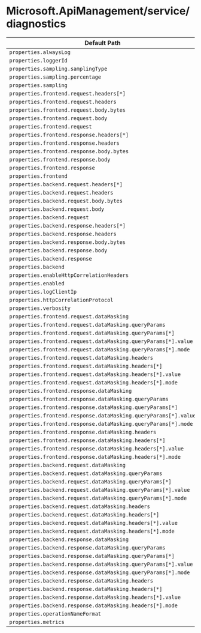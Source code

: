 # Microsoft.ApiManagement/service/diagnostics

| Default Path | Alias |
|---|---|
| `properties.alwaysLog` | `Microsoft.ApiManagement/service/diagnostics/alwaysLog` |
| `properties.loggerId` | `Microsoft.ApiManagement/service/diagnostics/loggerId` |
| `properties.sampling.samplingType` | `Microsoft.ApiManagement/service/diagnostics/sampling.samplingType` |
| `properties.sampling.percentage` | `Microsoft.ApiManagement/service/diagnostics/sampling.percentage` |
| `properties.sampling` | `Microsoft.ApiManagement/service/diagnostics/sampling` |
| `properties.frontend.request.headers[*]` | `Microsoft.ApiManagement/service/diagnostics/frontend.request.headers[*]` |
| `properties.frontend.request.headers` | `Microsoft.ApiManagement/service/diagnostics/frontend.request.headers` |
| `properties.frontend.request.body.bytes` | `Microsoft.ApiManagement/service/diagnostics/frontend.request.body.bytes` |
| `properties.frontend.request.body` | `Microsoft.ApiManagement/service/diagnostics/frontend.request.body` |
| `properties.frontend.request` | `Microsoft.ApiManagement/service/diagnostics/frontend.request` |
| `properties.frontend.response.headers[*]` | `Microsoft.ApiManagement/service/diagnostics/frontend.response.headers[*]` |
| `properties.frontend.response.headers` | `Microsoft.ApiManagement/service/diagnostics/frontend.response.headers` |
| `properties.frontend.response.body.bytes` | `Microsoft.ApiManagement/service/diagnostics/frontend.response.body.bytes` |
| `properties.frontend.response.body` | `Microsoft.ApiManagement/service/diagnostics/frontend.response.body` |
| `properties.frontend.response` | `Microsoft.ApiManagement/service/diagnostics/frontend.response` |
| `properties.frontend` | `Microsoft.ApiManagement/service/diagnostics/frontend` |
| `properties.backend.request.headers[*]` | `Microsoft.ApiManagement/service/diagnostics/backend.request.headers[*]` |
| `properties.backend.request.headers` | `Microsoft.ApiManagement/service/diagnostics/backend.request.headers` |
| `properties.backend.request.body.bytes` | `Microsoft.ApiManagement/service/diagnostics/backend.request.body.bytes` |
| `properties.backend.request.body` | `Microsoft.ApiManagement/service/diagnostics/backend.request.body` |
| `properties.backend.request` | `Microsoft.ApiManagement/service/diagnostics/backend.request` |
| `properties.backend.response.headers[*]` | `Microsoft.ApiManagement/service/diagnostics/backend.response.headers[*]` |
| `properties.backend.response.headers` | `Microsoft.ApiManagement/service/diagnostics/backend.response.headers` |
| `properties.backend.response.body.bytes` | `Microsoft.ApiManagement/service/diagnostics/backend.response.body.bytes` |
| `properties.backend.response.body` | `Microsoft.ApiManagement/service/diagnostics/backend.response.body` |
| `properties.backend.response` | `Microsoft.ApiManagement/service/diagnostics/backend.response` |
| `properties.backend` | `Microsoft.ApiManagement/service/diagnostics/backend` |
| `properties.enableHttpCorrelationHeaders` | `Microsoft.ApiManagement/service/diagnostics/enableHttpCorrelationHeaders` |
| `properties.enabled` | `Microsoft.ApiManagement/service/diagnostics/enabled` |
| `properties.logClientIp` | `Microsoft.ApiManagement/service/diagnostics/logClientIp` |
| `properties.httpCorrelationProtocol` | `Microsoft.ApiManagement/service/diagnostics/httpCorrelationProtocol` |
| `properties.verbosity` | `Microsoft.ApiManagement/service/diagnostics/verbosity` |
| `properties.frontend.request.dataMasking` | `Microsoft.ApiManagement/service/diagnostics/frontend.request.dataMasking` |
| `properties.frontend.request.dataMasking.queryParams` | `Microsoft.ApiManagement/service/diagnostics/frontend.request.dataMasking.queryParams` |
| `properties.frontend.request.dataMasking.queryParams[*]` | `Microsoft.ApiManagement/service/diagnostics/frontend.request.dataMasking.queryParams[*]` |
| `properties.frontend.request.dataMasking.queryParams[*].value` | `Microsoft.ApiManagement/service/diagnostics/frontend.request.dataMasking.queryParams[*].value` |
| `properties.frontend.request.dataMasking.queryParams[*].mode` | `Microsoft.ApiManagement/service/diagnostics/frontend.request.dataMasking.queryParams[*].mode` |
| `properties.frontend.request.dataMasking.headers` | `Microsoft.ApiManagement/service/diagnostics/frontend.request.dataMasking.headers` |
| `properties.frontend.request.dataMasking.headers[*]` | `Microsoft.ApiManagement/service/diagnostics/frontend.request.dataMasking.headers[*]` |
| `properties.frontend.request.dataMasking.headers[*].value` | `Microsoft.ApiManagement/service/diagnostics/frontend.request.dataMasking.headers[*].value` |
| `properties.frontend.request.dataMasking.headers[*].mode` | `Microsoft.ApiManagement/service/diagnostics/frontend.request.dataMasking.headers[*].mode` |
| `properties.frontend.response.dataMasking` | `Microsoft.ApiManagement/service/diagnostics/frontend.response.dataMasking` |
| `properties.frontend.response.dataMasking.queryParams` | `Microsoft.ApiManagement/service/diagnostics/frontend.response.dataMasking.queryParams` |
| `properties.frontend.response.dataMasking.queryParams[*]` | `Microsoft.ApiManagement/service/diagnostics/frontend.response.dataMasking.queryParams[*]` |
| `properties.frontend.response.dataMasking.queryParams[*].value` | `Microsoft.ApiManagement/service/diagnostics/frontend.response.dataMasking.queryParams[*].value` |
| `properties.frontend.response.dataMasking.queryParams[*].mode` | `Microsoft.ApiManagement/service/diagnostics/frontend.response.dataMasking.queryParams[*].mode` |
| `properties.frontend.response.dataMasking.headers` | `Microsoft.ApiManagement/service/diagnostics/frontend.response.dataMasking.headers` |
| `properties.frontend.response.dataMasking.headers[*]` | `Microsoft.ApiManagement/service/diagnostics/frontend.response.dataMasking.headers[*]` |
| `properties.frontend.response.dataMasking.headers[*].value` | `Microsoft.ApiManagement/service/diagnostics/frontend.response.dataMasking.headers[*].value` |
| `properties.frontend.response.dataMasking.headers[*].mode` | `Microsoft.ApiManagement/service/diagnostics/frontend.response.dataMasking.headers[*].mode` |
| `properties.backend.request.dataMasking` | `Microsoft.ApiManagement/service/diagnostics/backend.request.dataMasking` |
| `properties.backend.request.dataMasking.queryParams` | `Microsoft.ApiManagement/service/diagnostics/backend.request.dataMasking.queryParams` |
| `properties.backend.request.dataMasking.queryParams[*]` | `Microsoft.ApiManagement/service/diagnostics/backend.request.dataMasking.queryParams[*]` |
| `properties.backend.request.dataMasking.queryParams[*].value` | `Microsoft.ApiManagement/service/diagnostics/backend.request.dataMasking.queryParams[*].value` |
| `properties.backend.request.dataMasking.queryParams[*].mode` | `Microsoft.ApiManagement/service/diagnostics/backend.request.dataMasking.queryParams[*].mode` |
| `properties.backend.request.dataMasking.headers` | `Microsoft.ApiManagement/service/diagnostics/backend.request.dataMasking.headers` |
| `properties.backend.request.dataMasking.headers[*]` | `Microsoft.ApiManagement/service/diagnostics/backend.request.dataMasking.headers[*]` |
| `properties.backend.request.dataMasking.headers[*].value` | `Microsoft.ApiManagement/service/diagnostics/backend.request.dataMasking.headers[*].value` |
| `properties.backend.request.dataMasking.headers[*].mode` | `Microsoft.ApiManagement/service/diagnostics/backend.request.dataMasking.headers[*].mode` |
| `properties.backend.response.dataMasking` | `Microsoft.ApiManagement/service/diagnostics/backend.response.dataMasking` |
| `properties.backend.response.dataMasking.queryParams` | `Microsoft.ApiManagement/service/diagnostics/backend.response.dataMasking.queryParams` |
| `properties.backend.response.dataMasking.queryParams[*]` | `Microsoft.ApiManagement/service/diagnostics/backend.response.dataMasking.queryParams[*]` |
| `properties.backend.response.dataMasking.queryParams[*].value` | `Microsoft.ApiManagement/service/diagnostics/backend.response.dataMasking.queryParams[*].value` |
| `properties.backend.response.dataMasking.queryParams[*].mode` | `Microsoft.ApiManagement/service/diagnostics/backend.response.dataMasking.queryParams[*].mode` |
| `properties.backend.response.dataMasking.headers` | `Microsoft.ApiManagement/service/diagnostics/backend.response.dataMasking.headers` |
| `properties.backend.response.dataMasking.headers[*]` | `Microsoft.ApiManagement/service/diagnostics/backend.response.dataMasking.headers[*]` |
| `properties.backend.response.dataMasking.headers[*].value` | `Microsoft.ApiManagement/service/diagnostics/backend.response.dataMasking.headers[*].value` |
| `properties.backend.response.dataMasking.headers[*].mode` | `Microsoft.ApiManagement/service/diagnostics/backend.response.dataMasking.headers[*].mode` |
| `properties.operationNameFormat` | `Microsoft.ApiManagement/service/diagnostics/operationNameFormat` |
| `properties.metrics` | `Microsoft.ApiManagement/service/diagnostics/metrics` |


